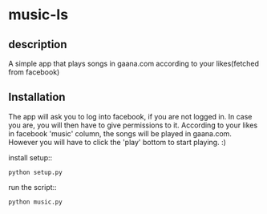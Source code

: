 
music-ls
========

description
------------

A simple app that plays songs in gaana.com according to your likes(fetched from facebook)

Installation
-------------

The app will ask you to log into facebook, if you are not logged in. In case you are, you will then have to give 
permissions to it.
According to your likes in facebook 'music' column, the songs will be played in gaana.com. However you will have to click the 'play' bottom to start playing. :) 

install setup::


    python setup.py

run the script::


    python music.py

